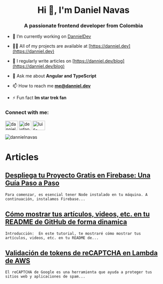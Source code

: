 <h1 align="center">Hi 👋, I'm Daniel Navas</h1>
<h3 align="center">A passionate frontend developer from Colombia</h3>

- 🔭 I’m currently working on [DannielDev](https://danniel.dev)

- 👨‍💻 All of my projects are available at [https://danniel.dev](https://danniel.dev)

- 📝 I regularly write articles on [https://danniel.dev/blog](https://danniel.dev/blog)

- 💬 Ask me about **Angular and TypeScript**

- 📫 How to reach me **me@danniel.dev**

- ⚡ Fun fact **Im star trek fan**

<h3 align="left">Connect with me:</h3>
<p align="left">
<a href="https://dev.to/dannieldev" target="blank"><img align="center" src="https://raw.githubusercontent.com/rahuldkjain/github-profile-readme-generator/master/src/images/icons/Social/devto.svg" alt="dannieldev" height="30" width="40" /></a>
<a href="https://twitter.com/devdanniel" target="blank"><img align="center" src="https://raw.githubusercontent.com/rahuldkjain/github-profile-readme-generator/master/src/images/icons/Social/twitter.svg" alt="devdanniel" height="30" width="40" /></a>
<a href="https://linkedin.com/in/luis-daniel-gordo-navas" target="blank"><img align="center" src="https://raw.githubusercontent.com/rahuldkjain/github-profile-readme-generator/master/src/images/icons/Social/linked-in-alt.svg" alt="luis-daniel-gordo-navas" height="30" width="40" /></a>
</p>

<p><img align="center" src="https://github-readme-stats.vercel.app/api/top-langs?username=dannielnavas&show_icons=true&locale=en&layout=compact" alt="dannielnavas" /></p>

<!-- Proudly created with GPRM ( https://gprm.itsvg.in ) -->
# Articles

## [Despliega tu Proyecto Gratis en Firebase: Una Guía Paso a Paso](https://dev.to/dannieldev/despliega-tu-proyecto-gratis-en-firebase-una-guia-paso-a-paso-4542)


    Para comenzar, es esencial tener Node instalado en tu máquina. A continuación, instalamos Firebase... 

## [Cómo mostrar tus artículos, videos, etc. en tu README de GitHub de forma dinamica](https://dev.to/dannieldev/como-mostrar-tus-articulos-videos-etc-en-tu-readme-de-github-2ek1)


    Introducción:  En este tutorial, te mostraré cómo mostrar tus artículos, videos, etc. en tu README de... 

## [Validación de tokens de reCAPTCHA en Lambda de AWS](https://dev.to/dannieldev/validacion-de-tokens-de-recaptcha-en-lambda-de-aws-46ek)


    El reCAPTCHA de Google es una herramienta que ayuda a proteger tus sitios web y aplicaciones de spam... 


